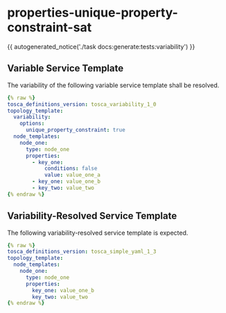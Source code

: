 # properties-unique-property-constraint-sat

{{ autogenerated_notice('./task docs:generate:tests:variability') }}


## Variable Service Template

The variability of the following variable service template shall be resolved.

```yaml linenums="1"
{% raw %}
tosca_definitions_version: tosca_variability_1_0
topology_template:
  variability:
    options:
      unique_property_constraint: true
  node_templates:
    node_one:
      type: node_one
      properties:
        - key_one:
            conditions: false
            value: value_one_a
        - key_one: value_one_b
        - key_two: value_two
{% endraw %}
```




## Variability-Resolved Service Template

The following variability-resolved service template is expected.

```yaml linenums="1"
{% raw %}
tosca_definitions_version: tosca_simple_yaml_1_3
topology_template:
  node_templates:
    node_one:
      type: node_one
      properties:
        key_one: value_one_b
        key_two: value_two
{% endraw %}
```

